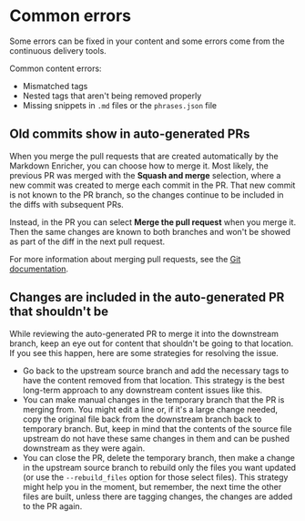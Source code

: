 <!--
# Copyright 2022, 2024 IBM Inc. All rights reserved
# SPDX-License-Identifier: Apache2.0
# Last updated: 2024-06-07
-->


# Common errors
Some errors can be fixed in your content and some errors come from the continuous delivery tools.

Common content errors:
- Mismatched tags
- Nested tags that aren't being removed properly
- Missing snippets in `.md` files or the `phrases.json` file


## Old commits show in auto-generated PRs
When you merge the pull requests that are created automatically by the Markdown Enricher, you can choose how to merge it. Most likely, the previous PR was merged with the **Squash and merge** selection, where a new commit was created to merge each commit in the PR. That new commit is not known to the PR branch, so the changes continue to be included in the diffs with subsequent PRs.

Instead, in the PR you can select **Merge the pull request** when you merge it. Then the same changes are known to both branches and won't be showed as part of the diff in the next pull request. 

For more information about merging pull requests, see the [Git documentation](https://docs.github.com/en/pull-requests/collaborating-with-pull-requests/incorporating-changes-from-a-pull-request/about-pull-request-merges).

## Changes are included in the auto-generated PR that shouldn't be

While reviewing the auto-generated PR to merge it into the downstream branch, keep an eye out for content that shouldn't be going to that location. If you see this happen, here are some strategies for resolving the issue.

- Go back to the upstream source branch and add the necessary tags to have the content removed from that location. This strategy is the best long-term approach to any downstream content issues like this.
- You can make manual changes in the temporary branch that the PR is merging from. You might edit a line or, if it's a large change needed, copy the original file back from the downstream branch back to temporary branch. But, keep in mind that the contents of the source file upstream do not have these same changes in them and can be pushed downstream as they were again.
- You can close the PR, delete the temporary branch, then make a change in the upstream source branch to rebuild only the files you want updated (or use the `--rebuild_files` option for those select files). This strategy might help you in the moment, but remember, the next time the other files are built, unless there are tagging changes, the changes are added to the PR again.
